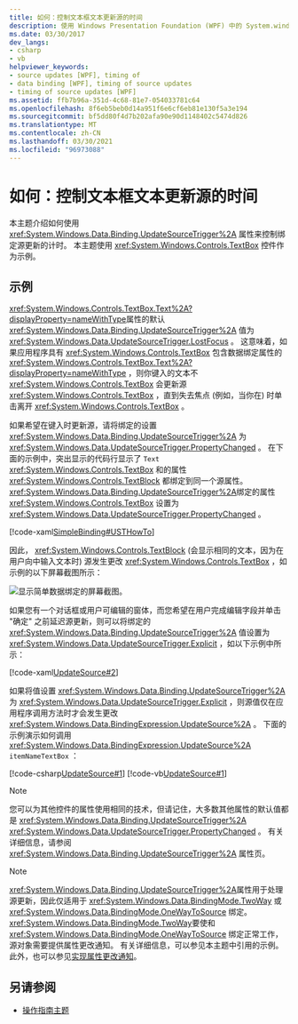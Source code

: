 ```yaml
---
title: 如何：控制文本框文本更新源的时间
description: 使用 Windows Presentation Foundation (WPF) 中的 System.windows.data.binding.updatesourcetrigger 属性控制绑定源更新的时间。
ms.date: 03/30/2017
dev_langs:
- csharp
- vb
helpviewer_keywords:
- source updates [WPF], timing of
- data binding [WPF], timing of source updates
- timing of source updates [WPF]
ms.assetid: ffb7b96a-351d-4c68-81e7-054033781c64
ms.openlocfilehash: 8f6eb5beb0d14a951f6e6cf6eb81e130f5a3e194
ms.sourcegitcommit: bf5dd80f4d7b202afa90e90d1148402c5474d826
ms.translationtype: MT
ms.contentlocale: zh-CN
ms.lasthandoff: 03/30/2021
ms.locfileid: "96973088"
---
```

# <a name="how-to-control-when-the-textbox-text-updates-the-source"></a>如何：控制文本框文本更新源的时间
本主题介绍如何使用 <xref:System.Windows.Data.Binding.UpdateSourceTrigger%2A> 属性来控制绑定源更新的计时。 本主题使用 <xref:System.Windows.Controls.TextBox> 控件作为示例。

## <a name="example"></a>示例
 <xref:System.Windows.Controls.TextBox.Text%2A?displayProperty=nameWithType>属性的默认 <xref:System.Windows.Data.Binding.UpdateSourceTrigger%2A> 值为 <xref:System.Windows.Data.UpdateSourceTrigger.LostFocus> 。 这意味着，如果应用程序具有 <xref:System.Windows.Controls.TextBox> 包含数据绑定属性的 <xref:System.Windows.Controls.TextBox.Text%2A?displayProperty=nameWithType> ，则你键入的文本不 <xref:System.Windows.Controls.TextBox> 会更新源 <xref:System.Windows.Controls.TextBox> ，直到失去焦点 (例如，当你在) 时单击离开 <xref:System.Windows.Controls.TextBox> 。

 如果希望在键入时更新源，请将绑定的设置 <xref:System.Windows.Data.Binding.UpdateSourceTrigger%2A> 为 <xref:System.Windows.Data.UpdateSourceTrigger.PropertyChanged> 。 在下面的示例中，突出显示的代码行显示了 `Text` <xref:System.Windows.Controls.TextBox> 和的属性 <xref:System.Windows.Controls.TextBlock> 都绑定到同一个源属性。 <xref:System.Windows.Data.Binding.UpdateSourceTrigger%2A>绑定的属性 <xref:System.Windows.Controls.TextBox> 设置为 <xref:System.Windows.Data.UpdateSourceTrigger.PropertyChanged> 。

 [!code-xaml[SimpleBinding#USTHowTo](~/samples/snippets/visualbasic/VS_Snippets_Wpf/SimpleBinding/VisualBasic/Page1.xaml?highlight=33-39,41-42)]

 因此， <xref:System.Windows.Controls.TextBlock> (会显示相同的文本，因为在用户向中输入文本时) 源发生更改 <xref:System.Windows.Controls.TextBox> ，如示例的以下屏幕截图所示：

 ![显示简单数据绑定的屏幕截图。](./media/how-to-control-when-the-textbox-text-updates-the-source/data-binding-simple-binding-sample.png)

 如果您有一个对话框或用户可编辑的窗体，而您希望在用户完成编辑字段并单击 "确定" 之前延迟源更新，则可以将绑定的 <xref:System.Windows.Data.Binding.UpdateSourceTrigger%2A> 值设置为 <xref:System.Windows.Data.UpdateSourceTrigger.Explicit> ，如以下示例中所示：

 [!code-xaml[UpdateSource#2](~/samples/snippets/csharp/VS_Snippets_Wpf/UpdateSource/CSharp/Window1.xaml#2)]

 如果将值设置 <xref:System.Windows.Data.Binding.UpdateSourceTrigger%2A> 为 <xref:System.Windows.Data.UpdateSourceTrigger.Explicit> ，则源值仅在应用程序调用方法时才会发生更改 <xref:System.Windows.Data.BindingExpression.UpdateSource%2A> 。 下面的示例演示如何调用 <xref:System.Windows.Data.BindingExpression.UpdateSource%2A> `itemNameTextBox` ：

 [!code-csharp[UpdateSource#1](~/samples/snippets/csharp/VS_Snippets_Wpf/UpdateSource/CSharp/Window1.xaml.cs#1)]
 [!code-vb[UpdateSource#1](~/samples/snippets/visualbasic/VS_Snippets_Wpf/UpdateSource/VisualBasic/Window1.xaml.vb#1)]

> [!NOTE]
> 您可以为其他控件的属性使用相同的技术，但请记住，大多数其他属性的默认值都是 <xref:System.Windows.Data.Binding.UpdateSourceTrigger%2A> <xref:System.Windows.Data.UpdateSourceTrigger.PropertyChanged> 。 有关详细信息，请参阅 <xref:System.Windows.Data.Binding.UpdateSourceTrigger%2A> 属性页。

> [!NOTE]
> <xref:System.Windows.Data.Binding.UpdateSourceTrigger%2A>属性用于处理源更新，因此仅适用于 <xref:System.Windows.Data.BindingMode.TwoWay> 或 <xref:System.Windows.Data.BindingMode.OneWayToSource> 绑定。 <xref:System.Windows.Data.BindingMode.TwoWay>要使和 <xref:System.Windows.Data.BindingMode.OneWayToSource> 绑定正常工作，源对象需要提供属性更改通知。 有关详细信息，可以参见本主题中引用的示例。 此外，也可以参见[实现属性更改通知](how-to-implement-property-change-notification.md)。

## <a name="see-also"></a>另请参阅

- [操作指南主题](data-binding-how-to-topics.md)
